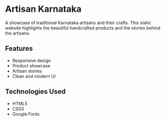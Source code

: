 # Artisan Karnataka

A showcase of traditional Karnataka artisans and their crafts. This static website highlights the beautiful handcrafted products and the stories behind the artisans.

## Features
- Responsive design
- Product showcase
- Artisan stories
- Clean and modern UI

## Technologies Used
- HTML5
- CSS3
- Google Fonts
